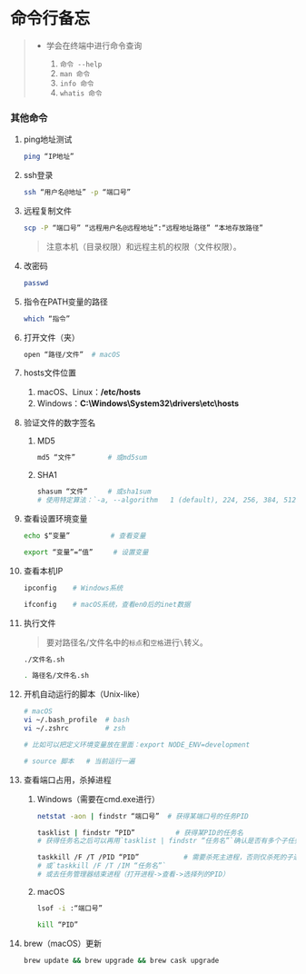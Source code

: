 # 命令行备忘

>- 学会在终端中进行命令查询
>
>    1. `命令 --help`
>    2. `man 命令`
>    3. `info 命令`
>    4. `whatis 命令`

### 其他命令
1. ping地址测试

    ```bash
    ping “IP地址”
    ```
2. ssh登录

    ```bash
    ssh “用户名@地址” -p “端口号”
    ```
3. 远程复制文件

    ```bash
    scp -P “端口号” “远程用户名@远程地址”:“远程地址路径” “本地存放路径”
    ```

    >注意本机（目录权限）和远程主机的权限（文件权限）。
4. 改密码

    ```bash
    passwd
    ```
5. 指令在PATH变量的路径

    ```bash
    which “指令”
    ```
6. 打开文件（夹）

    ```bash
    open “路径/文件”  # macOS
    ```
7. hosts文件位置

    1. macOS、Linux：**/etc/hosts**
    2. Windows：**C:\Windows\System32\drivers\etc\hosts**
8. 验证文件的数字签名

    1. MD5

        ```bash
        md5 “文件”        # 或md5sum
        ```
    2. SHA1

        ```bash
        shasum “文件”     # 或sha1sum
        # 使用特定算法：`-a, --algorithm   1 (default), 224, 256, 384, 512, 512224, 512256`
        ```
9. 查看设置环境变量

    ```bash
    echo $“变量”          # 查看变量

    export “变量”=“值”     # 设置变量
    ```
10. 查看本机IP

    ```bash
    ipconfig    # Windows系统

    ifconfig    # macOS系统，查看en0后的inet数据
    ```
11. 执行文件

    >要对路径名/文件名中的`标点`和`空格`进行`\`转义。

    ```bash
    ./文件名.sh

    . 路径名/文件名.sh
    ```
12. 开机自动运行的脚本（Unix-like）

    ```bash
    # macOS
    vi ~/.bash_profile  # bash
    vi ~/.zshrc         # zsh

    # 比如可以把定义环境变量放在里面：export NODE_ENV=development

    # source 脚本   # 当前运行一遍
    ```
13. 查看端口占用，杀掉进程

    1.  Windows（需要在cmd.exe进行）

        ```bash
        netstat -aon | findstr “端口号”  # 获得某端口号的任务PID

        tasklist | findstr “PID”          # 获得某PID的任务名
        # 获得任务名之后可以再用`tasklist | findstr “任务名”`确认是否有多个子任务

        taskkill /F /T /PID “PID”           # 需要杀死主进程，否则仅杀死的子进程会被主进程再次创建
        # 或`taskkill /F /T /IM “任务名”`
        # 或去任务管理器结束进程（打开进程->查看->选择列的PID）
        ```
    2. macOS

        ```bash
        lsof -i :“端口号”

        kill “PID”
        ```
14. brew（macOS）更新

    ```bash
    brew update && brew upgrade && brew cask upgrade
    ```
